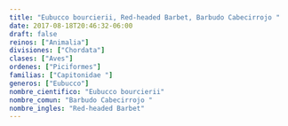 ```yaml
---
title: "Eubucco bourcierii, Red-headed Barbet, Barbudo Cabecirrojo "
date: 2017-08-18T20:46:32-06:00
draft: false
reinos: ["Animalia"]
divisiones: ["Chordata"]
clases: ["Aves"]
ordenes: ["Piciformes"]
familias: ["Capitonidae "]
generos: ["Eubucco"]
nombre_cientifico: "Eubucco bourcierii"
nombre_comun: "Barbudo Cabecirrojo "
nombre_ingles: "Red-headed Barbet"
---
```


